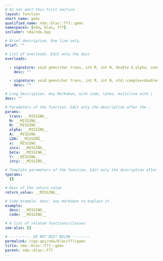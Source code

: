 ```yaml
---
# Do not edit this first section
layout: function
short_name: gemv
qualified_name: nda::blas::f77::gemv
namespaces: [nda, blas, f77]
includer: nda/nda.hpp

# Brief description. One line only.
brief: ""

# List of overloads. Edit only the desc
overloads:

  - signature: void gemv(char trans, int M, int N, double & alpha, const double * A, int & LDA, const double * x, int incx, double & beta, double * Y, int incy)
    desc: ""

  - signature: void gemv(char trans, int M, int N, std::complex<double> & alpha, const std::complex<double> * A, int & LDA, const std::complex<double> * x, int incx, std::complex<double> & beta, std::complex<double> * Y, int incy)
    desc: ""

# Long description. Any Markdown, with code, latex, multiline with |
desc: ""

# Parameters of the function. Edit only the description after the :
params:
  trans: __MISSING__
  M: __MISSING__
  N: __MISSING__
  alpha: __MISSING__
  A: __MISSING__
  LDA: __MISSING__
  x: __MISSING__
  incx: __MISSING__
  beta: __MISSING__
  Y: __MISSING__
  incy: __MISSING__

# Template parameters of the function. Edit only the description after the :
tparams:
  {}

# Desc of the return value
return_value: __MISSING__

# Code example. desc: any markdown to explain it.
example:
  desc: __MISSING__
  code: __MISSING__

# A list of related functions/classes
see-also: []

# ---------- DO NOT EDIT BELOW --------
permalink: /cpp-api/nda/blas/f77/gemv
title: nda::blas::f77::gemv
parent: nda::blas::f77
...
```


